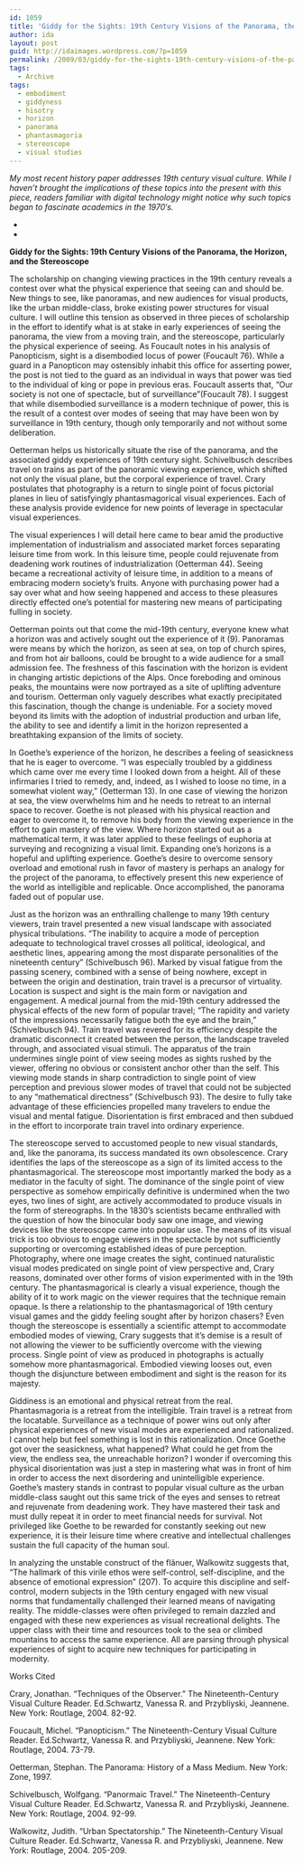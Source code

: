 ```yaml
---
id: 1059
title: 'Giddy for the Sights: 19th Century Visions of the Panorama, the Horizon, and the Stereoscope'
author: ida
layout: post
guid: http://idaimages.wordpress.com/?p=1059
permalink: /2009/03/giddy-for-the-sights-19th-century-visions-of-the-panorama-the-horizon-and-the-stereoscope/
tags:
  - Archive
tags:
  - embodiment
  - giddyness
  - hisotry
  - horizon
  - panorama
  - phantasmagoria
  - stereoscope
  - visual studies
---
```

*My most recent history paper addresses 19th century visual culture. While I haven&#8217;t brought the implications of these topics into the present with this piece, readers familiar with digital technology might notice why such topics began to fascinate academics in the 1970&#8242;s.*

*  
*

**Giddy for the Sights: 19th Century Visions of the Panorama, the Horizon, and the Stereoscope**

The scholarship on changing viewing practices in the 19th century reveals a contest over what the physical experience that seeing can and should be. New things to see, like panoramas, and new audiences for visual products, like the urban middle-class, broke existing power structures for visual culture. I will outline this tension as observed in three pieces of scholarship in the effort to identify what is at stake in early experiences of seeing the panorama, the view from a moving train, and the stereoscope, particularly the physical experience of seeing. As Foucault notes in his analysis of Panopticism, sight is a disembodied locus of power (Foucault 76). While a guard in a Panopticon may ostensibly inhabit this office for asserting power, the post is not tied to the guard as an individual in ways that power was tied to the individual of king or pope in previous eras. Foucault asserts that, “Our society is not one of spectacle, but of surveillance”(Foucault 78). I suggest that while disembodied surveillance is a modern technique of power, this is the result of a contest over modes of seeing that may have been won by surveillance in 19th century, though only temporarily and not without some deliberation.

<!--more-->

Oetterman helps us historically situate the rise of the panorama, and the associated giddy experiences of 19th century sight. Schivelbusch describes travel on trains as part of the panoramic viewing experience, which shifted not only the visual plane, but the corporal experience of travel. Crary postulates that photography is a return to single point of focus pictorial planes in lieu of satisfyingly phantasmagorical visual experiences. Each of these analysis provide evidence for new points of leverage in spectacular visual experiences.

The visual experiences I will detail here came to bear amid the productive implementation of industrialism and associated market forces separating leisure time from work. In this leisure time, people could rejuvenate from deadening work routines of industrialization (Oetterman 44). Seeing became a recreational activity of leisure time, in addition to a means of embracing modern society’s fruits. Anyone with purchasing power had a say over what and how seeing happened and access to these pleasures directly effected one’s potential for mastering new means of participating fulling in society.

Oetterman points out that come the mid-19th century, everyone knew what a horizon was and actively sought out the experience of it (9). Panoramas were means by which the horizon, as seen at sea, on top of church spires, and from hot air balloons, could be brought to a wide audience for a small admission fee. The freshness of this fascination with the horizon is evident in changing artistic depictions of the Alps. Once foreboding and ominous peaks, the mountains were now portrayed as a site of uplifting adventure and tourism. Oetterman only vaguely describes what exactly precipitated this fascination, though the change is undeniable. For a society moved beyond its limits with the adoption of industrial production and urban life, the ability to see and identify a limit in the horizon represented a breathtaking expansion of the limits of society.

In Goethe’s experience of the horizon, he describes a feeling of seasickness that he is eager to overcome. “I was especially troubled by a giddiness which came over me every time I looked down from a height. All of these infirmaries I tried to remedy, and, indeed, as I wished to loose no time, in a somewhat violent way,” (Oetterman 13). In one case of viewing the horizon at sea, the view overwhelms him and he needs to retreat to an internal space to recover. Goethe is not pleased with his physical reaction and eager to overcome it, to remove his body from the viewing experience in the effort to gain mastery of the view. Where horizon started out as a mathematical term, it was later applied to these feelings of euphoria at surveying and recognizing a visual limit. Expanding one’s horizons is a hopeful and uplifting experience. Goethe’s desire to overcome sensory overload and emotional rush in favor of mastery is perhaps an analogy for the project of the panorama, to effectively present this new experience of the world as intelligible and replicable. Once accomplished, the panorama faded out of popular use.

Just as the horizon was an enthralling challenge to many 19th century viewers, train travel presented a new visual landscape with associated physical tribulations. “The inability to acquire a mode of perception adequate to technological travel crosses all political, ideological, and aesthetic lines, appearing among the most disparate personalities of the nineteenth century” (Schivelbusch 96). Marked by visual fatigue from the passing scenery, combined with a sense of being nowhere, except in between the origin and destination, train travel is a precursor of virtuality. Location is suspect and sight is the main form or navigation and engagement. A medical journal from the mid-19th century addressed the physical effects of the new form of popular travel; “The rapidity and variety of the impressions necessarily fatigue both the eye and the brain,” (Schivelbusch 94). Train travel was revered for its efficiency despite the dramatic disconnect it created between the person, the landscape traveled through, and associated visual stimuli. The apparatus of the train undermines single point of view seeing modes as sights rushed by the viewer, offering no obvious or consistent anchor other than the self. This viewing mode stands in sharp contradiction to single point of view perception and previous slower modes of travel that could not be subjected to any “mathematical directness” (Schivelbusch 93). The desire to fully take advantage of these efficiencies propelled many travelers to endue the visual and mental fatigue. Disorientation is first embraced and then subdued in the effort to incorporate train travel into ordinary experience.

The stereoscope served to accustomed people to new visual standards, and, like the panorama, its success mandated its own obsolescence. Crary identifies the laps of the stereoscope as a sign of its limited access to the phantasmagorical. The stereoscope most importantly marked the body as a mediator in the faculty of sight. The dominance of the single point of view perspective as somehow empirically definitive is undermined when the two eyes, two lines of sight, are actively accommodated to produce visuals in the form of stereographs. In the 1830’s scientists became enthralled with the question of how the binocular body saw one image, and viewing devices like the stereoscope came into popular use. The means of its visual trick is too obvious to engage viewers in the spectacle by not sufficiently supporting or overcoming established ideas of pure perception. Photography, where one image creates the sight, continued naturalistic visual modes predicated on single point of view perspective and, Crary reasons, dominated over other forms of vision experimented with in the 19th century. The phantasmagorical is clearly a visual experience, though the ability of it to work magic on the viewer requires that the technique remain opaque. Is there a relationship to the phantasmagorical of 19th century visual games and the giddy feeling sought after by horizon chasers? Even though the stereoscope is essentially a scientific attempt to accommodate embodied modes of viewing, Crary suggests that it’s demise is a result of not allowing the viewer to be sufficiently overcome with the viewing process. Single point of view as produced in photographs is actually somehow more phantasmagorical. Embodied viewing looses out, even though the disjuncture between embodiment and sight is the reason for its majesty.

Giddiness is an emotional and physical retreat from the real. Phantasmagoria is a retreat from the intelligible. Train travel is a retreat from the locatable. Surveillance as a technique of power wins out only after physical experiences of new visual modes are experienced and rationalized. I cannot help but feel something is lost in this rationalization. Once Goethe got over the seasickness, what happened? What could he get from the view, the endless sea, the unreachable horizon? I wonder if overcoming this physical disorientation was just a step in mastering what was in front of him in order to access the next disordering and unintelligible experience. Goethe&#8217;s mastery stands in contrast to popular visual culture as the urban middle-class saught out this same trick of the eyes and senses to retreat and rejuvenate from deadening work. They have mastered their task and must dully repeat it in order to meet financial needs for survival. Not privileged like Goethe to be rewarded for constantly seeking out new experience, it is their leisure time where creative and intellectual challenges sustain the full capacity of the human soul.

In analyzing the unstable construct of the flânuer, Walkowitz suggests that, “The hallmark of this virile ethos were self-control, self-discipline, and the absence of emotional expression” (207). To acquire this discipline and self-control, modern subjects in the 19th century engaged with new visual norms that fundamentally challenged their learned means of navigating reality. The middle-classes were often privileged to remain dazzled and engaged with these new experiences as visual recreational delights. The upper class with their time and resources took to the sea or climbed mountains to access the same experience. All are parsing through physical experiences of sight to acquire new techniques for participating in modernity.

Works Cited

Crary, Jonathan. “Techniques of the Observer.” The Nineteenth-Century Visual Culture Reader. Ed.Schwartz, Vanessa R. and Przybliyski, Jeannene. New York: Routlage, 2004. 82-92.

Foucault, Michel. “Panopticism.” The Nineteenth-Century Visual Culture Reader. Ed.Schwartz, Vanessa R. and Przybliyski, Jeannene. New York: Routlage, 2004. 73-79.

Oetterman, Stephan. The Panorama: History of a Mass Medium. New York: Zone, 1997.

Schivelbusch, Wolfgang. “Panormaic Travel.” The Nineteenth-Century Visual Culture Reader. Ed.Schwartz, Vanessa R. and Przybliyski, Jeannene. New York: Routlage, 2004. 92-99.

Walkowitz, Judith. “Urban Spectatorship.” The Nineteenth-Century Visual Culture Reader. Ed.Schwartz, Vanessa R. and Przybliyski, Jeannene. New York: Routlage, 2004. 205-209.